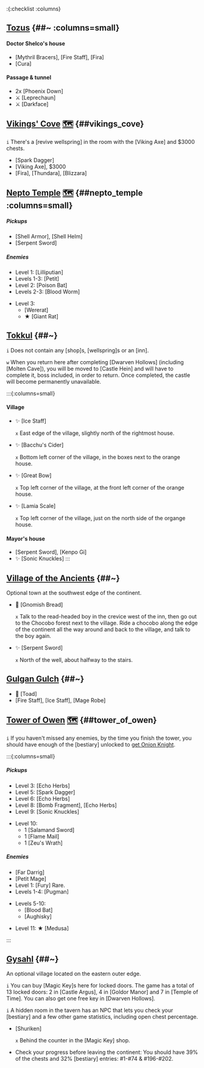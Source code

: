 :{:checklist :columns}


## [Tozus](@~) {##~ :columns=small}

#### Doctor Shelco's house
* [Mythril Bracers], [Fire Staff], [Fira]
* [Cura]

#### Passage & tunnel
* 2x [Phoenix Down]
* ⚔️ [Leprechaun]
* ⚔️ [Darkface]



## [Vikings' Cove](@~) [🗺️](https://gamefaqs.gamespot.com/pc/793808-final-fantasy-iii/map/7046-vikings-cove) {##vikings_cove}

`i` There's a [revive wellspring] in the room with the [Viking Axe] and $3000 chests.

* [Spark Dagger]
* [Viking Axe], $3000
* [Fira], [Thundara], [Blizzara]



## [Nepto Temple](@~) [🗺️](https://gamefaqs.gamespot.com/pc/793808-final-fantasy-iii/map/7053-nepto-temple) {##nepto_temple :columns=small}
##### Pickups
* [Shell Armor], [Shell Helm]
* [Serpent Sword]
##### Enemies
* Level 1: [Lilliputian]
* Levels 1-3: [Petit]
* Level 2: [Poison Bat]
* Levels 2-3: [Blood Worm]
- Level 3:
  * [Wererat]
  * ★ [Giant Rat]


## [Tokkul](@~) {##~}

`i` Does not contain any [shop]s, [wellspring]s or an [inn].

`w` When you return here after completing [Dwarven Hollows] (including [Molten Cave]), you will be moved to [Castle Hein] and will have to complete it, boss included, in order to return. Once completed, the castle will become permanently unavailable.

:::{:columns=small}
#### Village
* ✨ [Ice Staff]

  `x` East edge of the village, slightly north of the rightmost house.
* ✨ [Bacchu's Cider]

  `x` Bottom left corner of the village, in the boxes next to the orange house.
* ✨ [Great Bow]

  `x` Top left corner of the village, at the front left corner of the orange house.
* ✨ [Lamia Scale]

  `x` Top left corner of the village, just on the north side of the organge house.
#### Mayor's house
  * [Serpent Sword], [Kenpo Gi]
  * ✨ [Sonic Knuckles]
:::



## [Village of the Ancients](@~) {##~}

Optional town at the southwest edge of the continent.

* 💬 [Gnomish Bread]
  
  `x` Talk to the read-headed boy in the crevice west of the inn, then go out to the Chocobo forest next to the village. Ride a chocobo along the edge of the continent all the way around and back to the village, and talk to the boy again.
* ✨ [Serpent Sword]

  `x` North of the well, about halfway to the stairs.

 

## [Gulgan Gulch](@~) {##~}

* 💬 [Toad]
* [Fire Staff], [Ice Staff], [Mage Robe]



## [Tower of Owen](@~) [🗺️](https://gamefaqs.gamespot.com/pc/793808-final-fantasy-iii/map/7033-tower-of-owen) {##tower_of_owen}

`i` If you haven't missed any enemies, by the time you finish the tower, you should have enough of the [bestiary] unlocked to [get Onion Knight](getting_onion_knight).

:::{:columns=small}

##### Pickups
* Level 3: [Echo Herbs]
* Level 5: [Spark Dagger]
* Level 6: [Echo Herbs]
* Level 8: [Bomb Fragment], [Echo Herbs]
* Level 9: [Sonic Knuckles]
- Level 10:
  * 1 [Salamand Sword]
  * 1 [Flame Mail]
  * 1 [Zeu's Wrath]
##### Enemies
* [Far Darrig]
* [Petit Mage]
* Level 1: [Fury]
  Rare.
* Levels 1-4: [Pugman]
- Levels 5-10:
  * [Blood Bat]
  * [Aughisky]
* Level 11: ★ [Medusa]

:::


## [Gysahl](@~) {##~}

An optional village located on the eastern outer edge.

`i` You can buy [Magic Key]s here for locked doors. The game has a total of 13 locked doors: 2 in [Castle Argus], 4 in [Goldor Manor] and 7 in [Temple of Time]. You can also get one free key in [Dwarven Hollows].

`i` A hidden room in the tavern has an NPC that lets you check your [bestiary] and a few other game statistics, including open chest percentage.

* [Shuriken]

  `x` Behind the counter in the [Magic Key] shop.
* Check your progress before leaving the continent:
  You should have 39% of the chests and 32% [bestiary] entries: #1-#74 & #196-#202.
